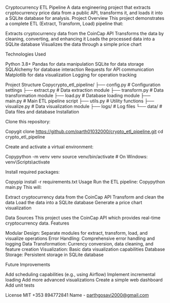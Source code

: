 Cryptocurrency ETL Pipeline
A data engineering project that extracts cryptocurrency price data from a public API, transforms it, and loads it into a SQLite database for analysis.
Project Overview
This project demonstrates a complete ETL (Extract, Transform, Load) pipeline that:

Extracts cryptocurrency data from the CoinCap API
Transforms the data by cleaning, converting, and enhancing it
Loads the processed data into a SQLite database
Visualizes the data through a simple price chart

Technologies Used

Python 3.8+
Pandas for data manipulation
SQLite for data storage
SQLAlchemy for database interaction
Requests for API communication
Matplotlib for data visualization
Logging for operation tracking

Project Structure
Copycrypto_etl_pipeline/
├── config.py          # Configuration settings
├── extract.py         # Data extraction module
├── transform.py       # Data transformation module
├── load.py            # Database loading module
├── main.py            # Main ETL pipeline script
├── utils.py           # Utility functions
├── visualize.py       # Data visualization module
├── logs/              # Log files
└── data/              # Data files and database
Installation

Clone this repository:

Copygit clone https://github.com/parth01032000/crypto_etl_pipeline.git
cd crypto_etl_pipeline

Create and activate a virtual environment:

Copypython -m venv venv
source venv/bin/activate  # On Windows: venv\Scripts\activate

Install required packages:

Copypip install -r requirements.txt
Usage
Run the ETL pipeline:
Copypython main.py
This will:

Extract cryptocurrency data from the CoinCap API
Transform and clean the data
Load the data into a SQLite database
Generate a price chart visualization

Data Sources
This project uses the CoinCap API which provides real-time cryptocurrency data.
Features

Modular Design: Separate modules for extract, transform, load, and visualize operations
Error Handling: Comprehensive error handling and logging
Data Transformation: Currency conversion, data cleaning, and feature creation
Visualization: Basic data visualization capabilities
Database Storage: Persistent storage in SQLite database

Future Improvements

Add scheduling capabilities (e.g., using Airflow)
Implement incremental loading
Add more advanced visualizations
Create a simple web dashboard
Add unit tests

License
MIT
+353 894772841
Name - parthgosavi2000@gmail.com
